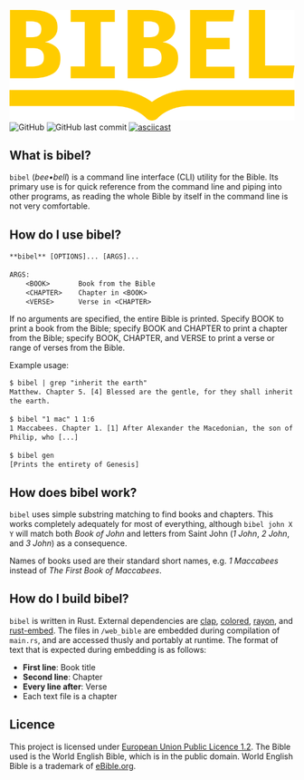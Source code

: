 ![bibel](/logo.png "bibel")
![GitHub](https://img.shields.io/github/license/maxwelljens/bibel?label=Licence) ![GitHub last commit](https://img.shields.io/github/last-commit/maxwelljens/bibel?label=Last%20Commit)
[![asciicast](https://asciinema.org/a/438002.svg)](https://asciinema.org/a/438002)

## What is bibel?

`bibel` (*bee•bell*) is a command line interface (CLI) utility for the Bible. Its primary use is for quick reference
from the command line and piping into other programs, as reading the whole Bible by itself in the command line is not
very comfortable.

## How do I use bibel?

    **bibel** [OPTIONS]... [ARGS]...

    ARGS:
        <BOOK>       Book from the Bible
        <CHAPTER>    Chapter in <BOOK>
        <VERSE>      Verse in <CHAPTER>

If no arguments are specified, the entire Bible is printed. Specify BOOK to print a book from the Bible; specify BOOK
and CHAPTER to print a chapter from the Bible; specify BOOK, CHAPTER, and VERSE to print a verse or range of verses
from the Bible.

Example usage:

    $ bibel | grep "inherit the earth"
    Matthew. Chapter 5. [4] Blessed are the gentle, for they shall inherit the earth.

    $ bibel "1 mac" 1 1:6
    1 Maccabees. Chapter 1. [1] After Alexander the Macedonian, the son of Philip, who [...]

    $ bibel gen
    [Prints the entirety of Genesis]

## How does bibel work?

`bibel` uses simple substring matching to find books and chapters. This works completely adequately for most of
everything, although `bibel john X Y` will match both *Book of John* and letters from Saint John (*1 John*, *2 John*,
and *3 John*) as a consequence.

Names of books used are their standard short names, e.g. *1 Maccabees* instead of *The First Book of Maccabees*.

## How do I build bibel?

`bibel` is written in Rust. External dependencies are [clap](https://github.com/clap-rs/clap),
[colored](https://github.com/mackwic/colored), [rayon](https://github.com/rayon-rs/rayon), and
[rust-embed](https://github.com/pyros2097/rust-embed). The files in `/web_bible` are embedded during compilation of
`main.rs`, and are accessed thusly and portably at runtime.
The format of text that is expected during embedding is as follows:

- **First line**: Book title
- **Second line**: Chapter
- **Every line after**: Verse
- Each text file is a chapter

## Licence

This project is licensed under [European Union Public Licence
1.2](https://joinup.ec.europa.eu/collection/eupl/eupl-text-eupl-12). The Bible used is the World English Bible, which
is in the public domain. World English Bible is a trademark of [eBible.org](https://www.ebible.org/).
